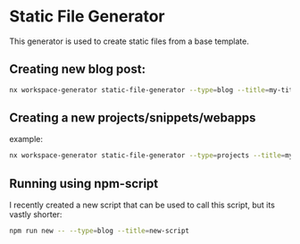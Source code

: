 # Static File Generator

This generator is used to create static files from a base template.

## Creating new blog post:

```bash
nx workspace-generator static-file-generator --type=blog --title=my-title
```

## Creating a new projects/snippets/webapps

example:

```bash
nx workspace-generator static-file-generator --type=projects --title=my-project
```

## Running using npm-script

I recently created a new script that can be used to call this script, but its
vastly shorter:

```bash
npm run new -- --type=blog --title=new-script
```
